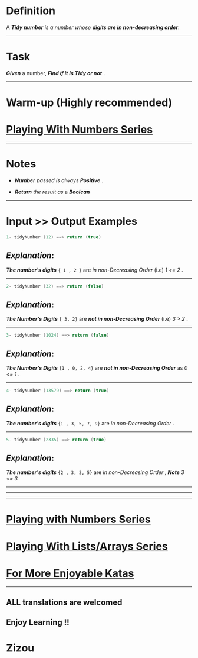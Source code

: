 # Definition

A **_Tidy number_**  *is a number whose*  **_digits are in non-decreasing order_**.
___
# Task

**_Given_** a number, **_Find if it is Tidy or not_** . 
____

# Warm-up (Highly recommended)

# [Playing With Numbers Series](https://www.codewars.com/collections/playing-with-numbers)
___

# Notes 


* **_Number_** *passed is always*  **_Positive_** .

* **_Return_** *the result as* a **_Boolean_** 
___

# Input >> Output Examples

```cpp
1- tidyNumber (12) ==> return (true)
```

## **_Explanation_**:

**_The number's digits_**    `{ 1 , 2 }`  are *in non-Decreasing Order* (i.e) *1 <= 2* .
____

```cpp
2- tidyNumber (32) ==> return (false)
```

## **_Explanation_**:

**_The Number's Digits_**  `{ 3, 2}`  are **_not in non-Decreasing Order_** (i.e) *3 > 2* .
___

```cpp
3- tidyNumber (1024) ==> return (false)
```

## **_Explanation_**:

**_The Number's Digits_**  `{1 , 0, 2, 4}`  are **_not in non-Decreasing Order_**  as  *0 <= 1* .

___

```cpp
4- tidyNumber (13579) ==> return (true)
```

## **_Explanation_**:

**_The number's digits_**    `{1 , 3, 5, 7, 9}`  are *in non-Decreasing Order* .
____

```cpp
5- tidyNumber (2335) ==> return (true)
```

## **_Explanation_**:

**_The number's digits_**    `{2 , 3, 3, 5}`  are *in non-Decreasing Order* , **_Note_**   *3 <= 3* 

___
___
___

# [Playing with Numbers Series](https://www.codewars.com/collections/playing-with-numbers)

# [Playing With Lists/Arrays Series](https://www.codewars.com/collections/playing-with-lists-slash-arrays)

# [For More Enjoyable Katas](http://www.codewars.com/users/MrZizoScream/authored)
___

## ALL translations are welcomed

## Enjoy Learning !!
# Zizou

